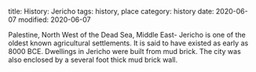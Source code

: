 title: History: Jericho
tags: history, place
category: history
date: 2020-06-07
modified: 2020-06-07


Palestine, North West of the Dead Sea, Middle
East-
Jericho is one of the oldest known agricultural settlements. It
is said to have existed as early as 8000 BCE. Dwellings in
Jericho were built from mud brick. The city was also enclosed by a
several foot thick mud brick wall.




